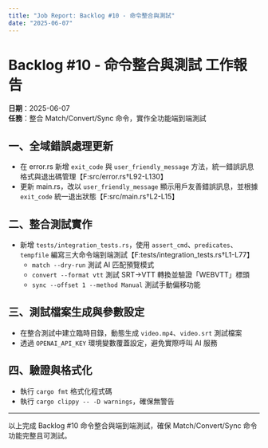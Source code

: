 ```yaml
---
title: "Job Report: Backlog #10 - 命令整合與測試"
date: "2025-06-07"
---
```


# Backlog #10 - 命令整合與測試 工作報告

**日期**：2025-06-07  
**任務**：整合 Match/Convert/Sync 命令，實作全功能端到端測試

## 一、全域錯誤處理更新
- 在 error.rs 新增 `exit_code` 與 `user_friendly_message` 方法，統一錯誤訊息格式與退出碼管理【F:src/error.rs†L92-L130】
- 更新 main.rs，改以 `user_friendly_message` 顯示用戶友善錯誤訊息，並根據 `exit_code` 統一退出狀態【F:src/main.rs†L2-L15】

## 二、整合測試實作
- 新增 `tests/integration_tests.rs`，使用 `assert_cmd`、`predicates`、`tempfile` 編寫三大命令端到端測試【F:tests/integration_tests.rs†L1-L77】
  - `match --dry-run` 測試 AI 匹配預覽模式
  - `convert --format vtt` 測試 SRT→VTT 轉換並驗證「WEBVTT」標頭
  - `sync --offset 1 --method Manual` 測試手動偏移功能

## 三、測試檔案生成與參數設定
- 在整合測試中建立臨時目錄，動態生成 `video.mp4`、`video.srt` 測試檔案
- 透過 `OPENAI_API_KEY` 環境變數覆蓋設定，避免實際呼叫 AI 服務

## 四、驗證與格式化
- 執行 `cargo fmt` 格式化程式碼
- 執行 `cargo clippy -- -D warnings`，確保無警告

---

以上完成 Backlog #10 命令整合與端到端測試，確保 Match/Convert/Sync 命令功能完整且可測試。
